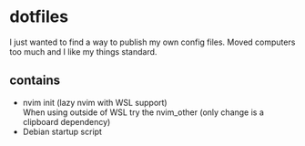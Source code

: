# dotfiles

I just wanted to find a way to publish my own config files.
Moved computers too much and I like my things standard.

## contains

- nvim init (lazy nvim with WSL support) <br>
  When using outside of WSL try the nvim_other (only change is a clipboard dependency)
- Debian startup script

